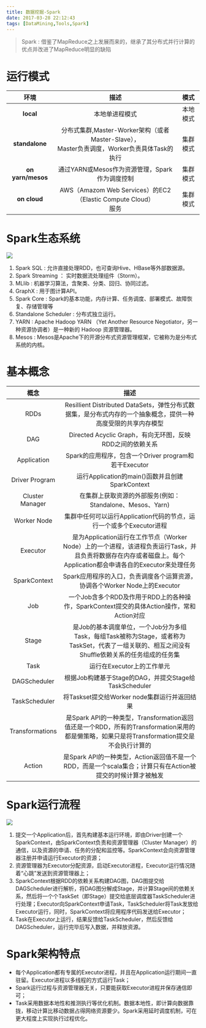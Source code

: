 ```yaml
---
title: 数据挖掘-Spark
date: 2017-03-28 22:12:43
tags: [DataMining,Tools,Spark]
---
```


> Spark : 借鉴了MapReduce之上发展而来的，继承了其分布式并行计算的优点并改进了MapReduce明显的缺陷

# 运行模式

|环境|描述|模式|
|:---:|:---:|:---:|
|**local**|本地单进程模式|本地模式|
|**standalone**|分布式集群,Master-Worker架构（或者Master-Slave），<br>Master负责调度，Worker负责具体Task的执行|集群模式|
|**on yarn/mesos**|通过YARN或Mesos作为资源管理，Spark作为调度控制|集群模式|
|**on cloud**|AWS（Amazom Web Services）的EC2（Elastic Compute Cloud）<br>服务|集群模式|


# Spark生态系统
 
![](/images/2017_03_21_1.bmp)

1. Spark SQL : 允许直接处理RDD，也可查询Hive、HBase等外部数据源。
2. Spark Streaming ： 实时数据流处理组件（Storm）。
3. MLlib : 机器学习算法，含聚类、分类、回归、协同过滤。
4. GraphX : 用于图计算API。
4. Spark Core : Spark的基本功能，内存计算、任务调度、部署模式、故障恢复、存储管理等
5. Standalone Scheduler : 分布式独立运行。
6. YARN : Apache Hadoop YARN （Yet Another Resource Negotiator，另一种资源协调者）是一种新的 Hadoop 资源管理器。
7. Mesos : Mesos是Apache下的开源分布式资源管理框架，它被称为是分布式系统的内核。


# 基本概念

|概念|描述|
|:---:|:---:|
|RDDs|Resillient Distributed DataSets，弹性分布式数据集，是分布式内存的一个抽象概念，提供一种高度受限的共享内存模型|
|DAG|Directed Acyclic Graph，有向无环图，反映RDD之间的依赖关系|
|Application|Spark的应用程序，包含一个Driver program和若干Executor|
|Driver Program|运行Application的main()函数并且创建SparkContext|
|Cluster Manager|在集群上获取资源的外部服务(例如：Standalone、Mesos、Yarn)|
|Worker Node|集群中任何可以运行Application代码的节点，运行一个或多个Executor进程|
|Executor|是为Application运行在工作节点（Worker Node）上的一个进程，该进程负责运行Task，并且负责将数据存在内存或者磁盘上。每个Application都会申请各自的Executor来处理任务|
|SparkContext|Spark应用程序的入口，负责调度各个运算资源，协调各个Worker Node上的Executor|
|Job|一个Job含多个RDD及作用于RDD上的各种操作，SparkContext提交的具体Action操作，常和Action对应|
|Stage|是Job的基本调度单位，一个Job分为多组Task，每组Task被称为Stage，或者称为TaskSet，代表了一组关联的、相互之间没有Shuffle依赖关系的任务组成的任务集|
|Task|运行在Executor上的工作单元|
|DAGScheduler|根据Job构建基于Stage的DAG，并提交Stage给TaskScheduler|
|TaskScheduler|将Taskset提交给Worker node集群运行并返回结果|
|Transformations|是Spark API的一种类型，Transformation返回值还是一个RDD，所有的Transformation采用的都是懒策略，如果只是将Transformation提交是不会执行计算的|
|Action|是Spark API的一种类型，Action返回值不是一个RDD，而是一个scala集合；计算只有在Action被提交的时候计算才被触发|

# Spark运行流程

![](/images/2017_03_21_2.bmp)

1. 提交一个Application后，首先构建基本运行环境，即由Driver创建一个SparkContext，由SparkContext负责和资源管理器（Cluster Manager）的通信，以及资源的申请、任务的分配和监控等。SparkContext会向资源管理器注册并申请运行Executor的资源；
2. 资源管理器为Executor分配资源，启动Executor进程，Executor运行情况随着“心跳”发送到资源管理器上；
3. SparkContext根据RDD的依赖关系构建DAG图，DAG图提交给DAGScheduler进行解析，将DAG图分解成Stage，并计算Stage间的依赖关系，然后将一个个TaskSet（即Stage）提交给底层调度器TaskScheduler进行处理；Executor向SparkContext申请Task，TaskScheduler将Task发放给Executor运行，同时，SparkContext将应用程序代码发送给Executor；
4. Task在Executor上运行，结果反馈给TaskScheduler，然后反馈给DAGScheduler，运行完毕后写入数据，并释放资源。

# Spark架构特点

* 每个Application都有专属的Executor进程，并且在Application运行期间一直驻留。Executor进程以多线程的方式运行Task；
* Spark运行过程与资源管理器无关，只要能获取Executor进程并保存通信即可；
* Task采用数据本地性和推测执行等优化机制。数据本地性，即计算向数据靠拢，移动计算比移动数据占得网络资源要少。Spark采用延时调度机制，可在更大程度上实现执行过程优化。

